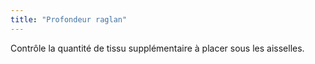 ```yaml
---
title: "Profondeur raglan"
---
```


Contrôle la quantité de tissu supplémentaire à placer sous les aisselles.
